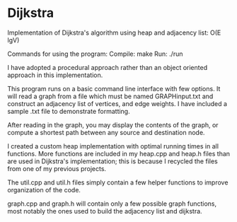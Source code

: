 # Dijkstra
Implementation of Dijkstra's algorithm using heap and adjacency list: O(E lgV)

Commands for using the program:
   Compile: make                 Run: ./run

I have adopted a procedural approach rather than an object oriented approach in this implementation.

This program runs on a basic command line interface with few options. It will read a graph from a file which must be named
GRAPHinput.txt and construct an adjacency list of vertices, and edge weights. I have included a sample .txt file to
demonstrate formatting.

After reading in the graph, you may display the contents of the graph, or compute a shortest path between any source and 
destination node.

I created a custom heap implementation with optimal running times in all functions. More functions are included in my heap.cpp
and heap.h files than are used in Dijkstra's implementation; this is because I recycled the files from one of my previous
projects.

The util.cpp and util.h files simply contain a few helper functions to improve organization of the code.

graph.cpp and graph.h will contain only a few possible graph functions, most notably the ones used to build the adjacency list
and dijkstra.
